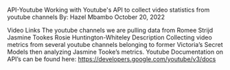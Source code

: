 API-Youtube
Working with Youtube's API to collect video statistics from youtube channels
By: Hazel Mbambo
October 20, 2022

Video Links
The youtube channels we are pulling data from
Romee Strijd
Jasmine Tookes
Rosie Huntington-Whiteley
Description
Collecting video metrics from several youtube channels belonging to former Victoria’s Secret Models then analyzing Jasmine Tooke’s metrics. Youtube Documentation on API’s can be found here: https://developers.google.com/youtube/v3/docs
 


